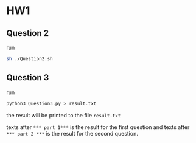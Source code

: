 # HW1

## Question 2

run 

```bash
sh ./Question2.sh
```

## Question 3

run

```bash
python3 Question3.py > result.txt
```

the result will be printed to the file `result.txt`

texts after `*** part 1***` is the result for the first question and texts after `*** part 2 ***` is the result for the second question.
